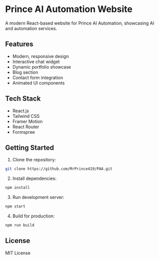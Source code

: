 # Prince AI Automation Website

A modern React-based website for Prince AI Automation, showcasing AI and automation services.

## Features

- Modern, responsive design
- Interactive chat widget
- Dynamic portfolio showcase
- Blog section
- Contact form integration
- Animated UI components

## Tech Stack

- React.js
- Tailwind CSS
- Framer Motion
- React Router
- Formspree

## Getting Started

1. Clone the repository:
```bash
git clone https://github.com/MrPrince419/PAA.git
```

2. Install dependencies:
```bash
npm install
```

3. Run development server:
```bash
npm start
```

4. Build for production:
```bash
npm run build
```

## License

MIT License


